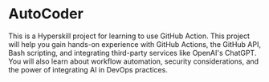 # AutoCoder
This is a Hyperskill project for learning to use GitHub Action. This project will help you gain hands-on experience with GitHub Actions, the GitHub API, Bash scripting, and integrating third-party services like OpenAI's ChatGPT. You will also learn about workflow automation, security considerations, and the power of integrating AI in DevOps practices.
